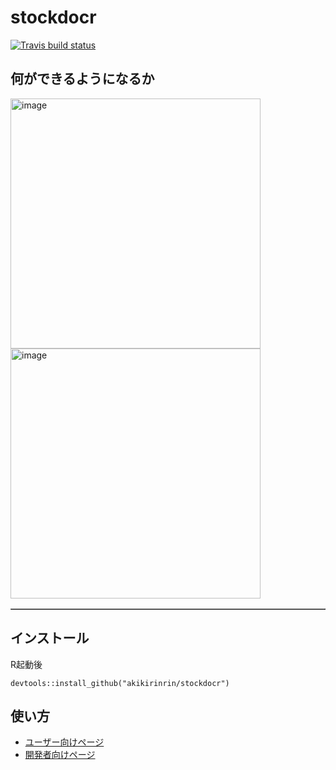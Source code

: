  # stockdocr
[![Travis build status](https://travis-ci.com/akikirinrin/stockdocr.svg?branch=master)](https://travis-ci.com/akikirinrin/stockdocr)

## 何ができるようになるか

<table border="1" cellspacing="0" cellpadding="1">
<img width="400" alt="image" src="https://user-images.githubusercontent.com/14845847/69839832-8d1e6900-129c-11ea-90e3-a8cac3a9d871.png"><img width="400" alt="image" src="https://user-images.githubusercontent.com/14845847/69839872-b50dcc80-129c-11ea-9b77-2d1387f26b8f.png">
</table>

## インストール
R起動後
```
devtools::install_github("akikirinrin/stockdocr")
```
## 使い方


- [ユーザー向けページ](https://github.com/akikirinrin/stockdocr/wiki/%E3%83%A6%E3%83%BC%E3%82%B6%E3%83%BC%E5%90%91%E3%81%91%E3%83%9A%E3%83%BC%E3%82%B8)
- [開発者向けページ](https://github.com/akikirinrin/stockdocr/wiki/%E9%96%8B%E7%99%BA%E8%80%85%E5%90%91%E3%81%91%E3%83%9A%E3%83%BC%E3%82%B8)
